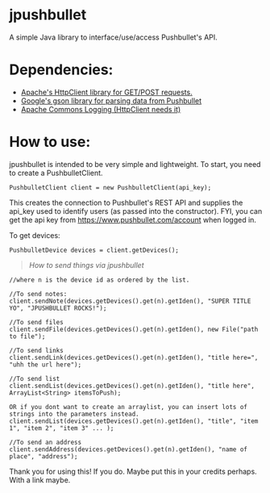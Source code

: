 jpushbullet
===========

A simple Java library to interface/use/access Pushbullet's API. 

Dependencies:
=============
* [Apache's HttpClient library for GET/POST requests.](http://hc.apache.org/httpcomponents-client-ga/)
* [Google's gson library for parsing data from Pushbullet](https://code.google.com/p/google-gson/)
* [Apache Commons Logging (HttpClient needs it)](http://commons.apache.org/proper/commons-logging/)

How to use:
===========

jpushbullet is intended to be very simple and lightweight. To start, you need to create a PushbulletClient.

```
PushbulletClient client = new PushbulletClient(api_key);
```

This creates the connection to Pushbullet's REST API and supplies the api_key used to identify users (as passed into the constructor). FYI, you can get the api key from https://www.pushbullet.com/account when logged in.

To get devices:
```
PushbulletDevice devices = client.getDevices();
```

> *How to send things via jpushbullet*

```
//where n is the device id as ordered by the list. 

//To send notes:
client.sendNote(devices.getDevices().get(n).getIden(), "SUPER TITLE YO", "JPUSHBULLET ROCKS!");

//To send files
client.sendFile(devices.getDevices().get(n).getIden(), new File("path to file");

//To send links
client.sendLink(devices.getDevices().get(n).getIden(), "title here=", "uhh the url here");

//To send list
client.sendList(devices.getDevices().get(n).getIden(), "title here", ArrayList<String> itemsToPush);

OR if you dont want to create an arraylist, you can insert lots of strings into the parameters instead.
client.sendList(devices.getDevices().get(n).getIden(), "title", "item 1", "item 2", "item 3" ... );

//To send an address
client.sendAddress(devices.getDevices().get(n).getIden(), "name of place", "address");
```

Thank you for using this! If you do. Maybe put this in your credits perhaps. With a link maybe.

